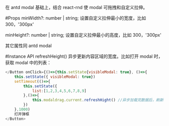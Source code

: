 在 antd modal 基础上，结合 react-rnd 使 modal 可拖拽和自定义拉伸。

#Props
minWidth?: number | string;
设置自定义拉伸最小的宽度，比如 300，'300px'

minHeight?: number | string;
设置自定义拉伸最小的高度，比如 300，'300px'

其它属性同 antd modal

#Instance API
refreshHeight()
异步更新内容区域的宽度。比如打开 modal 时，获取 modal 中的列表：
```js
</Button onClick={()=>{this.setState{visibleModal: true}, ()=>{
    this.setState({ visibleModal: true})
    setTimeout(()=>{
        this.setState({
            list:[1,2,3,4,5,6,7,8,9]
        },()=>{
            this.modaldrag.current.refreshHight() //异步加载完数据后，刷新一下高度
        })
    },1000)
    打开弹框
</Button>